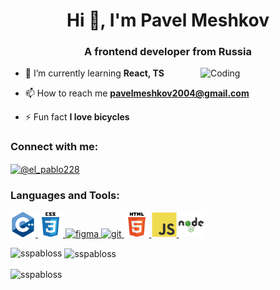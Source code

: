 <h1 align="center">Hi 👋, I'm Pavel Meshkov</h1>
<h3 align="center">A frontend developer from Russia</h3>
<img align="right" alt="Coding" width="200" src="https://media3.giphy.com/media/v1.Y2lkPTc5MGI3NjExa2YxazJwamwwbTRyc3Z4NnVubTg5aDZ1c2hubmZkMG4wdnllNHIxMiZlcD12MV9pbnRlcm5hbF9naWZfYnlfaWQmY3Q9Zw/KcW0iKgbONHUxzWrIF/giphy.webp">

- 🌱 I’m currently learning **React, TS**

- 📫 How to reach me **pavelmeshkov2004@gmail.com**

- ⚡ Fun fact **I love bicycles**

<h3 align="left">Connect with me:</h3>
<p align="left">
<a href="https://t.me/El_pablo228" target="blank"><img align="center" src="https://upload.wikimedia.org/wikipedia/commons/8/83/Telegram_2019_Logo.svg" alt="@el_pablo228" height="30" width="40" /></a>
</p>

<h3 align="left">Languages and Tools:</h3>
<p align="left"> <a href="https://www.w3schools.com/cpp/" target="_blank" rel="noreferrer"> <img src="https://raw.githubusercontent.com/devicons/devicon/master/icons/cplusplus/cplusplus-original.svg" alt="cplusplus" width="40" height="40"/> </a> <a href="https://www.w3schools.com/css/" target="_blank" rel="noreferrer"> <img src="https://raw.githubusercontent.com/devicons/devicon/master/icons/css3/css3-original-wordmark.svg" alt="css3" width="40" height="40"/> </a> <a href="https://www.figma.com/" target="_blank" rel="noreferrer"> <img src="https://www.vectorlogo.zone/logos/figma/figma-icon.svg" alt="figma" width="40" height="40"/> </a> <a href="https://git-scm.com/" target="_blank" rel="noreferrer"> <img src="https://www.vectorlogo.zone/logos/git-scm/git-scm-icon.svg" alt="git" width="40" height="40"/> </a> <a href="https://www.w3.org/html/" target="_blank" rel="noreferrer"> <img src="https://raw.githubusercontent.com/devicons/devicon/master/icons/html5/html5-original-wordmark.svg" alt="html5" width="40" height="40"/> </a> <a href="https://developer.mozilla.org/en-US/docs/Web/JavaScript" target="_blank" rel="noreferrer"> <img src="https://raw.githubusercontent.com/devicons/devicon/master/icons/javascript/javascript-original.svg" alt="javascript" width="40" height="40"/> </a> <a href="https://nodejs.org" target="_blank" rel="noreferrer"> <img src="https://raw.githubusercontent.com/devicons/devicon/master/icons/nodejs/nodejs-original-wordmark.svg" alt="nodejs" width="40" height="40"/> </a> </p>

<p><img align="left" src="https://github-readme-stats.vercel.app/api/top-langs?username=sspabloss&show_icons=true&locale=en&layout=compact" alt="sspabloss" /></p>

<p>&nbsp;<img align="center" src="https://github-readme-stats.vercel.app/api?username=sspabloss&show_icons=true&locale=en" alt="sspabloss" /></p>

<p><img align="center" src="https://github-readme-streak-stats.herokuapp.com/?user=sspabloss&" alt="sspabloss" /></p>
